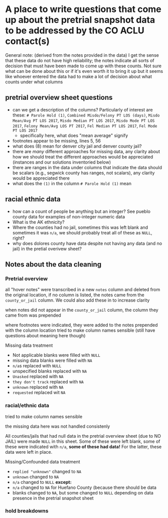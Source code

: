 # A place to write questions that come up about the pretrial snapshot data to be addressed by the CO ACLU contact(s) 

General note: (derived from the notes provided in the data) I get the sense that these data do not have high reliability; the notes indicate all sorts of decision that must have been made to come up with these counts. Not sure what can be done about this or if it's even worth it to bring it up but it seems like whoever entered the data had to make a lot of decision about what counts under what columns

## pretrial overview sheet questions
- can we get a description of the columns? Particularly of interest are these:
`# Parole Hold (1)`,	`Combined Misdo/Felony PT LOS (days)`,	`Misdo Mean/Avg PT LOS 2017`,	`Misdo Median PT LOS 2017`,	`Misdo Mode PT LOS 2017`,	`Felony Mean/Avg LOS PT 2017`,	`Fel Median PT LOS 2017`,	`Fel Mode PT LOS 2017`
  - specifically here, what does "mean average" signify
- footnotes appear to be missing, lines 5, 56
- what does (8) mean for denver city jail and denver county jail?
- there are *many* different approaches for missing data, any clarity about how we should treat the different approaches would be appreciated (instances and our solutions inventoried below)
- there are ranges in the data under columns that indicate the data should be scalars (e.g., segwick county has ranges, not scalars), any clarity would be appreciated there
- what does the `(1)` in the column `# Parole Hold (1)` mean

## racial ethnic data
- how can a count of people be anything but an integer? See pueblo county data for examples of non-integer numeric data 
- What is the AK ethnicity?
- Where the counties had no jail, sometimes this was left blank and sometimes it was `n/a`, we should probably treat all of these as `NULL`, right?
- why does dolores county have data despite not having any data (and no jail) in the pretial overivew sheet?

## Notes about the data cleaning

### Pretrial overview
all "hover notes" were transcribed in a new `notes` column and deleted from the original location, if no column is listed, the notes came from the `county_or_jail` column. We could also add these in to increase clarity 

when notes did not appear in the `county_or_jail` column, the column they came from was prepended

where footnotes were indicated, they were added to the notes prepended with the column location
tried to make column names sensible (still have questions about meaning here though)

Missing data treatment
- Not applicable blanks were filled with `NULL`
- missing data blanks were filled with `NA`
- `n/a`s replaced with `NULL`
- unspecified blanks replaced with `NA`
- `Unasked` replaced with `NA`
- `they don't track` replaced with `NA`
- `unknown` replaced with `NA`
- `requested` replaced wit `NA`

### racial/ethnic data

tried to make column names sensible

the missing data here was not handled consistenly

All counties/jails that had null data in the pretrial overview sheet (due to NO JAIL) were made `NULL` in this sheet. Some of these were left blank, some of these were indicated with `n/a`, **some of these had data!** For the latter, these data were left in place.

Missing/Confounded data treatment
- `replied "unknown"` changed to `NA`
- `unknown` changed to `NA`
- `n/a` changed to `NULL` **except:**
- `n/a` changed to `NA` for Huefano County (because there should be data
- blanks changed to `NA`, but some changed to `NULL` depending on data presence in the pretrial snapshot sheet

### hold breakdowns
